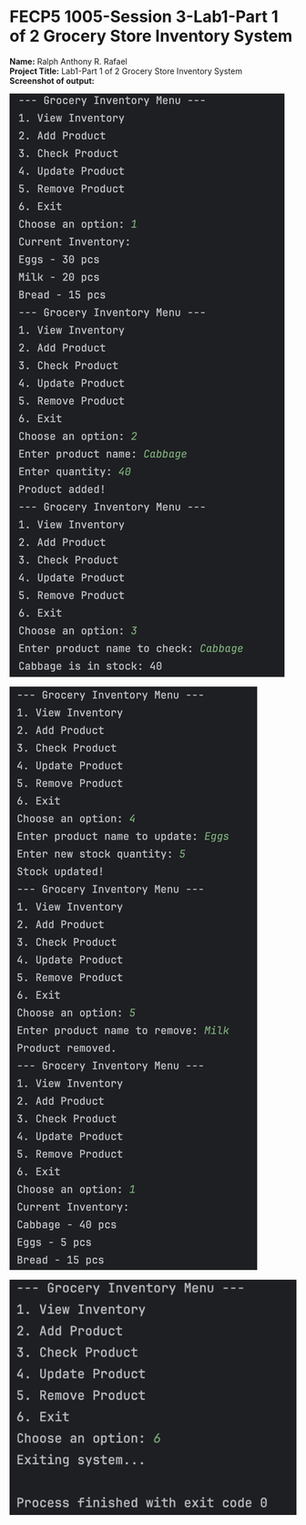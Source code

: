 # FECP5 1005-Session 3-Lab1-Part 1 of 2 Grocery Store Inventory System

**Name:** Ralph Anthony R. Rafael </br>
**Project Title:** Lab1-Part 1 of 2 Grocery Store Inventory System </br>
**Screenshot of output:** </br>

![S3Lab1 Part 1 Diagram](S3Lab1Part1-1.png) </br>

![S3Lab1 Part 1 Diagram](S3Lab1Part1-2.png) </br>

![S3Lab1 Part 1 Diagram](S3Lab1Part1-3.png) </br>


